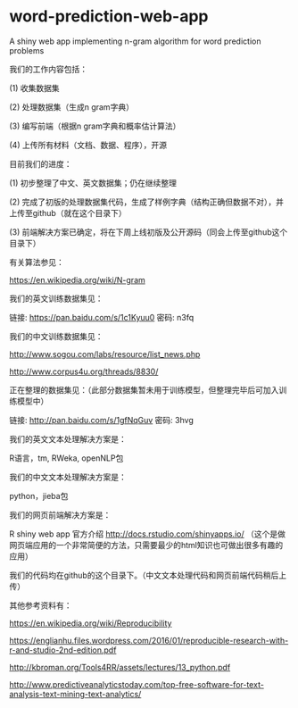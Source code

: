 # word-prediction-web-app
A shiny web app implementing n-gram algorithm for word prediction problems

我们的工作内容包括：

(1) 收集数据集

(2) 处理数据集（生成n gram字典）

(3) 编写前端（根据n gram字典和概率估计算法）

(4) 上传所有材料（文档、数据、程序），开源

目前我们的进度：

(1) 初步整理了中文、英文数据集；仍在继续整理

(2) 完成了初版的处理数据集代码，生成了样例字典（结构正确但数据不对），并上传至github（就在这个目录下）

(3) 前端解决方案已确定，将在下周上线初版及公开源码（同会上传至github这个目录下）

有关算法参见：

https://en.wikipedia.org/wiki/N-gram

我们的英文训练数据集见：

链接: https://pan.baidu.com/s/1c1Kyuu0 密码: n3fq

我们的中文训练数据集见：

http://www.sogou.com/labs/resource/list_news.php

http://www.corpus4u.org/threads/8830/

正在整理的数据集见：（此部分数据集暂未用于训练模型，但整理完毕后可加入训练模型中）

链接: http://pan.baidu.com/s/1gfNqGuv 密码: 3hvg

我们的英文文本处理解决方案是：

R语言，tm, RWeka, openNLP包

我们的中文文本处理解决方案是：

python，jieba包

我们的网页前端解决方案是：

R shiny web app 官方介绍 http://docs.rstudio.com/shinyapps.io/ （这个是做网页端应用的一个非常简便的方法，只需要最少的html知识也可做出很多有趣的应用）

我们的代码均在github的这个目录下。（中文文本处理代码和网页前端代码稍后上传）

其他参考资料有：

https://en.wikipedia.org/wiki/Reproducibility

https://englianhu.files.wordpress.com/2016/01/reproducible-research-with-r-and-studio-2nd-edition.pdf

http://kbroman.org/Tools4RR/assets/lectures/13_python.pdf

http://www.predictiveanalyticstoday.com/top-free-software-for-text-analysis-text-mining-text-analytics/


